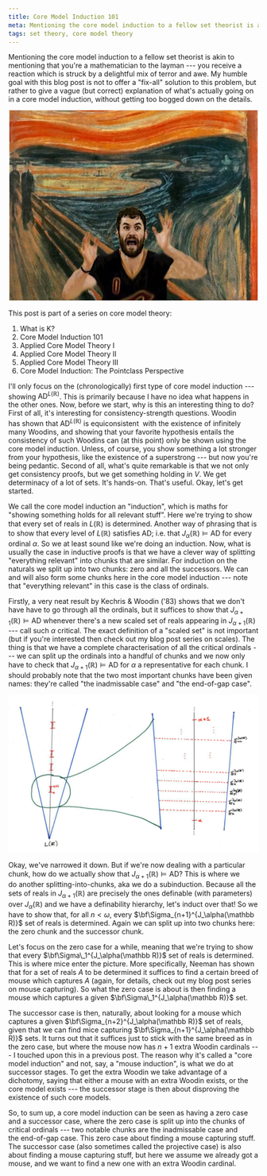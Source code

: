 ```yaml
---
title: Core Model Induction 101
meta: Mentioning the core model induction to a fellow set theorist is akin to mentioning that you're a mathematician to the layman --- you receive a reaction which is struck by a delightful mix of terror and awe. My humble goal with this blog post is not to offer a "fix-all" solution to this problem, but rather to give a vague (but correct) explanation of what's actually¬†going on in a core model induction, without getting too bogged down on the details.
tags: set theory, core model theory
---
```


Mentioning the core model induction to a fellow set theorist is akin to mentioning that
you're a mathematician to the layman --- you receive a reaction which is struck by a
delightful mix of terror and awe. My humble goal with this blog post is not to offer a
"fix-all" solution to this problem, but rather to give a vague (but correct)
explanation of what's actually going on in a core model induction, without getting too
bogged down on the details.

<center>
  <img src="/src/assets/img/core-model-induction-101.webp" alt="The Scream painting
  with a young man instead" style="width: min(500px, 100%);" />
</center>

This post is part of a series on core model theory:

1. <router-link to="/posts/2017-04-26-what-is-k">What is K?</router-link>
2. Core Model Induction 101
3. <router-link to="2018-10-22-applied-core-model-theory-i">Applied Core Model
   Theory I</router-link>
4. <router-link to="2018-11-13-applied-core-model-theory-ii">Applied Core Model
   Theory II</router-link>
5. <router-link to="2018-11-26-applied-core-model-theory-iii">Applied Core Model
   Theory III</router-link>
6. <router-link to="2019-03-31-core-model-induction-the-pointclass-perspective">Core
   Model Induction: The Pointclass Perspective</router-link>

I'll only focus on the (chronologically) first type of core model induction --- showing
$\textsf{AD}^{L(\mathbb R)}$. This is primarily because I have no idea what happens in
the other ones. Now, before we start, why is this an interesting thing to do? First of
all, it's interesting for consistency-strength questions. Woodin has shown that
$\textsf{AD}^{L(\mathbb R)}$ is equiconsistent  with the existence of infinitely many
Woodins, and showing that your favorite hypothesis entails the consistency of such
Woodins can (at this point) only be shown using the core model induction. Unless, of
course, you show something a lot stronger from your hypothesis, like the existence of a
superstrong --- but now you're being pedantic. Second of all, what's quite remarkable
is that we not only get consistency proofs, but we get something holding in $V$. We get
determinacy of a lot of sets. It's hands-on. That's useful. Okay, let's get started.

We call the core model induction an "induction", which is maths for "showing something
holds for all relevant stuff". Here we're trying to show that every set of reals in
$L(\mathbb R)$ is determined. Another way of phrasing that is to show that every level
of $L(\mathbb R)$ satisfies $\textsf{AD}$; i.e. that $J_\alpha(\mathbb
R)\vDash\textsf{AD}$ for every ordinal $\alpha$. So we at least sound like we're doing
an induction. Now, what is usually the case in inductive proofs is that we have a
clever way of splitting "everything relevant" into chunks that are similar. For
induction on the naturals we split up into two chunks: zero and all the successors.
We can and will also form some chunks here in the core model induction --- note that
"everything relevant" in this case is the class of ordinals.

Firstly, a very neat result by Kechris & Woodin ('83) shows that we don't have have to
go through all the ordinals, but it suffices to show that $J_{\alpha+1}(\mathbb
R)\vDash\textsf{AD}$ whenever there's a new scaled set of reals appearing in
$J_{\alpha+1}(\mathbb R)$ --- call such $\alpha$ critical. The exact definition of a
"scaled set" is not important (but if you're interested then check out my blog post
series on scales). The thing is that we have a complete characterisation of all the
critical ordinals --- we can split up the ordinals into a handful of chunks and we now
only have to check that $J_{\alpha+1}(\mathbb R)\vDash\textsf{AD}$ for $\alpha$ a
representative for each chunk. I should probably note that the two most important
chunks have been given names: they're called "the inadmissable case" and "the
end-of-gap case".

<img src="/src/assets/img/core-model-induction-101-diagram.webp" alt="A diagram of the
critical ordinals in L(R)" class="invert-on-darkmode" />

Okay, we've narrowed it down. But if we're now dealing with a particular chunk, how do
we actually show that $J_{\alpha+1}(\mathbb R)\vDash\textsf{AD}$? This is where we
do another splitting-into-chunks, aka we do a subinduction. Because all the sets of
reals in $J_{\alpha+1}(\mathbb R)$ are precisely the ones definable (with parameters)
over $J_\alpha(\mathbb R)$ and we have a definability hierarchy, let's induct over
that! So we have to show that, for all $n<\omega$, every
$\bf\Sigma_{n+1}^{J_\alpha(\mathbb R)}$ set of reals is determined. Again we can split
up into two chunks here: the zero chunk and the successor chunk.

Let's focus on the zero case for a while, meaning that we're trying to show that every
$\bf\Sigma\_1^{J_\alpha(\mathbb R)}$ set of reals is determined. This is where mice
enter the picture. More specifically, Neeman has shown that for a set of reals $A$ to
be determined it suffices to find a certain breed of mouse which captures $A$ (again,
for details, check out my blog post series on mouse capturing). So what the zero case
is about is then finding a mouse which captures a given $\bf\Sigma\_1^{J_\alpha(\mathbb
R)}$ set.

The successor case is then, naturally, about looking for a mouse which captures a given
$\bf\Sigma_{n+2}^{J_\alpha(\mathbb R)}$ set of reals, given that we can find mice
capturing $\bf\Sigma_{n+1}^{J_\alpha(\mathbb R)}$ sets. It turns out that it suffices
just to stick with the same breed as in the zero case, but where the mouse now has
$n+1$ extra Woodin cardinals --- I touched upon this in a previous post. The reason why
it's called a "core model induction" and not, say, a "mouse induction", is what we do
at successor stages. To get the extra Woodin we take advantage of a dichotomy, saying
that either a mouse with an extra Woodin exists, or the core model exists --- the
successor stage is then about disproving the existence of such core models.

So, to sum up, a core model induction can be seen as having a zero case and a successor
case, where the zero case is split up into the chunks of critical ordinals --- two
notable chunks are the inadmissable case and the end-of-gap case. This zero case about
finding a mouse capturing stuff. The successor case (also sometimes called the
projective case) is also about finding a mouse capturing stuff, but here we assume we
already got a mouse, and we want to find a new one with an extra Woodin cardinal.
